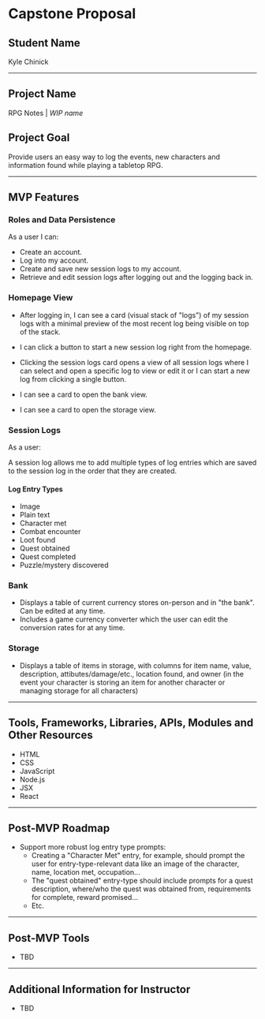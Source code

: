 # Capstone Proposal

## Student Name

Kyle Chinick

---

## Project Name

RPG Notes | _WIP name_

## Project Goal

Provide users an easy way to log the events, new characters and information found while playing a tabletop RPG.

---

## MVP Features

### Roles and Data Persistence

As a user I can:

- Create an account.
- Log into my account.
- Create and save new session logs to my account.
- Retrieve and edit session logs after logging out and the logging back in.

### Homepage View

- After logging in, I can see a card (visual stack of "logs") of my session logs with a minimal preview of the most recent log being visible on top of the stack.

- I can click a button to start a new session log right from the homepage.

- Clicking the session logs card opens a view of all session logs where I can select and open a specific log to view or edit it or I can start a new log from clicking a single button.

- I can see a card to open the bank view.

- I can see a card to open the storage view.

### Session Logs

As a user:

A session log allows me to add multiple types of log entries which are saved to the session log in the order that they are created.

#### Log Entry Types

- Image
- Plain text
- Character met
- Combat encounter
- Loot found
- Quest obtained
- Quest completed
- Puzzle/mystery discovered

### Bank

- Displays a table of current currency stores on-person and in "the bank". Can be edited at any time.
- Includes a game currency converter which the user can edit the conversion rates for at any time.

### Storage

- Displays a table of items in storage, with columns for item name, value, description, attibutes/damage/etc., location found, and owner (in the event your character is storing an item for another character or managing storage for all characters)

---

## Tools, Frameworks, Libraries, APIs, Modules and Other Resources

- HTML
- CSS
- JavaScript
- Node.js
- JSX
- React

---

## Post-MVP Roadmap

- Support more robust log entry type prompts:
  - Creating a "Character Met" entry, for example, should prompt the user for entry-type-relevant data like an image of the character, name, location met, occupation...
  - The "quest obtained" entry-type should include prompts for a quest description, where/who the quest was obtained from, requirements for complete, reward promised...
  - Etc.

---

## Post-MVP Tools

- TBD

---

## Additional Information for Instructor

- TBD

